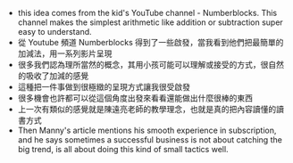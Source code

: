 - this idea comes from the kid's YouTube channel - Numberblocks. This channel makes the simplest arithmetic like addition or subtraction super easy to understand.
- 從 Youtube 頻道 Numberblocks 得到了一些啟發，當我看到他們把最簡單的加減法，用一系列影片呈現
- 很多我們認為理所當然的概念，其用小孩可能可以理解或接受的方式，很自然的吸收了加減的感覺
- 這種把一件事做到很極緻的呈現方式讓我很受啟發
- 很多機會也許都可以從這個角度出發來看看還能做出什麼很棒的東西
- 上一次有類似的感覺就是陳遠亮老師的教學理念，也就是真的把內容讀懂的讀書方式
- Then Manny's article mentions his smooth experience in subscription, and he says sometimes a successful business is not about catching the big trend, is all about doing this kind of small tactics well.
